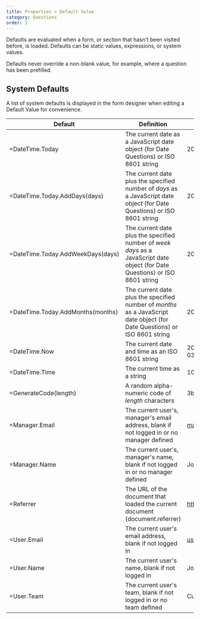 ```yaml
---
title: Properties > Default Value
category: Questions
order: 2
---
```


Defaults are evaluated when a form, or section that hasn't been visited before, is loaded. Defaults can be static values, expressions, or system values.

Defaults never override a non-blank value, for example, where a question has been prefilled.

## System Defaults

A list of system defaults is displayed in the form designer when editing a Default Value for convenience.

|Default|Definition|Example|
|---|---|---|
|=DateTime.Today|The current date as a JavaScript date object (for Date Questions) or ISO 8601 string|2019-06-03|
|=DateTime.Today.AddDays(days)|The current date plus the specified number of *days* as a JavaScript date object (for Date Questions) or ISO 8601 string|2019-09-03|
|=DateTime.Today.AddWeekDays(days)|The current date plus the specified number of *week days* as a JavaScript date object (for Date Questions) or ISO 8601 string|2019-09-03|
|=DateTime.Today.AddMonths(months)|The current date plus the specified number of *months* as a JavaScript date object (for Date Questions) or ISO 8601 string|2019-09-03|
|=DateTime.Now|The current date and time as an ISO 8601 string|2019-06-03T10:30:00+12:00|
|=DateTime.Time|The current time as a string|10:30 am|
|=GenerateCode(length)|A random alpha-numeric code of *length* characters|3bb188a0|
|=Manager.Email|The current user's, manager's email address, blank if not logged in or no manager defined|manager@formsbyair.com|
|=Manager.Name|The current user's, manager's name, blank if not logged in or no manager defined|Joe Bloggs|
|=Referrer|The URL of the document that loaded the current document (document.referrer)|https://formsbyair.com|
|=User.Email|The current user's email address, blank if not logged in|user@formsbyair.com|
|=User.Name|The current user's name, blank if not logged in|Joe Bloggs|
|=User.Team|The current user's team, blank if not logged in or no team defined|Customer Service|